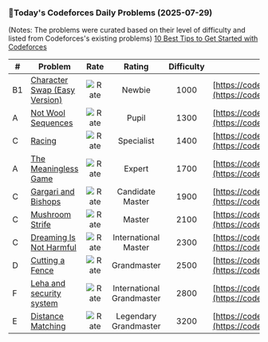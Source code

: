 ### 🌟Today's Codeforces Daily Problems (2025-07-29)
(Notes: The problems were curated based on their level of difficulty and listed from Codeforces's existing problems)
[10 Best Tips to Get Started with Codeforces](https://github.com/ika9810/Codeforces-Daily-Problems/blob/main/10%20Best%20Tips%20to%20Get%20Started%20with%20Codeforces.md)

| # | Problem | Rate| Rating | Difficulty | Contest |
|---| ----- | :--------: | :----------: | :----------: | ---------- |
|B1|[Character Swap (Easy Version)](https://codeforces.com/contest/1243/problem/B1)|![Rate](https://img.shields.io/badge/Newbie-1000-lightgrey)|Newbie|1000|[https://codeforces.com/contest/1243](https://codeforces.com/contest/1243)|
|A|[Not Wool Sequences](https://codeforces.com/contest/238/problem/A)|![Rate](https://img.shields.io/badge/Pupil-1300-brightgreen)|Pupil|1300|[https://codeforces.com/contest/238](https://codeforces.com/contest/238)|
|C|[Racing](https://codeforces.com/contest/2110/problem/C)|![Rate](https://img.shields.io/badge/Specialist-1400-9cf)|Specialist|1400|[https://codeforces.com/contest/2110](https://codeforces.com/contest/2110)|
|A|[The Meaningless Game](https://codeforces.com/contest/833/problem/A)|![Rate](https://img.shields.io/badge/Expert-1700-blue)|Expert|1700|[https://codeforces.com/contest/833](https://codeforces.com/contest/833)|
|C|[Gargari and Bishops](https://codeforces.com/contest/463/problem/C)|![Rate](https://img.shields.io/badge/Candidate%20Master-1900-blueviolet)|Candidate Master|1900|[https://codeforces.com/contest/463](https://codeforces.com/contest/463)|
|C|[Mushroom Strife](https://codeforces.com/contest/60/problem/C)|![Rate](https://img.shields.io/badge/Master-2100-orange)|Master|2100|[https://codeforces.com/contest/60](https://codeforces.com/contest/60)|
|C|[Dreaming Is Not Harmful](https://codeforces.com/contest/2079/problem/C)|![Rate](https://img.shields.io/badge/International%20Master-2300-orange)|International Master|2300|[https://codeforces.com/contest/2079](https://codeforces.com/contest/2079)|
|D|[Cutting a Fence](https://codeforces.com/contest/212/problem/D)|![Rate](https://img.shields.io/badge/Grandmaster-2500-red)|Grandmaster|2500|[https://codeforces.com/contest/212](https://codeforces.com/contest/212)|
|F|[Leha and security system](https://codeforces.com/contest/794/problem/F)|![Rate](https://img.shields.io/badge/International%20Grandmaster-2800-red)|International Grandmaster|2800|[https://codeforces.com/contest/794](https://codeforces.com/contest/794)|
|E|[Distance Matching](https://codeforces.com/contest/1396/problem/E)|![Rate](https://img.shields.io/badge/Legendary%20Grandmaster-3200-red)|Legendary Grandmaster|3200|[https://codeforces.com/contest/1396](https://codeforces.com/contest/1396)|
